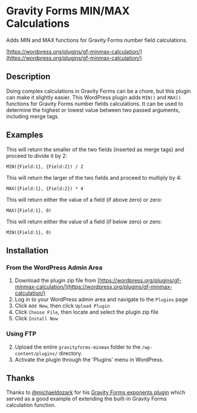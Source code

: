 # Gravity Forms MIN/MAX Calculations

Adds MIN and MAX functions for Gravity Forms number field calculations.

[https://wordpress.org/plugins/gf-minmax-calculation/](https://wordpress.org/plugins/gf-minmax-calculation/)


## Description

Doing complex calculations in Gravity Forms can be a chore, but this plugin can make it slightly easier. This WordPress plugin adds `MIN()` and `MAX()` functions for Gravity Forms number fields calculations. It can be used to determine the highest or lowest value between two passed arguments, including merge tags.

## Examples

This will return the smaller of the two fields (inserted as merge tags) and proceed to divide it by 2:

`MIN({Field:1}, {Field:2}) / 2` 

This will return the larger of the two fields and proceed to multiply by 4:

`MAX({Field:1}, {Field:2}) * 4`

This will return either the value of a field (if above zero) or zero:

`MAX({Field:1}, 0)`

This will return either the value of a field (if below zero) or zero:

`MIN({Field:1}, 0)`

## Installation

### From the WordPress Admin Area

1. Download the plugin zip file from [https://wordpress.org/plugins/gf-minmax-calculation/](https://wordpress.org/plugins/gf-minmax-calculation/)
1. Log in to your WordPress admin area and navigate to the `Plugins` page
1. Click `Add New`, then click `Upload Plugin`
1. Click `Choose File`, then locate and select the plugin zip file
1. Click `Install Now`

### Using FTP

2. Upload the entire `gravityforms-minmax` folder to the `/wp-content/plugins/` directory.
2. Activate the plugin through the 'Plugins' menu in WordPress.

## Thanks

Thanks to [@michaeldozark](http://github.com/michaeldozark) for his [Gravity Forms exponents plugin](http://github.com/michaeldozark/gravityforms-exponents) which served as a good example of extending the built-in Gravity Forms calculation function.
